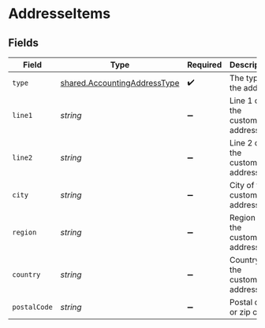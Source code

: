 # AddresseItems


## Fields

| Field                                                                               | Type                                                                                | Required                                                                            | Description                                                                         |
| ----------------------------------------------------------------------------------- | ----------------------------------------------------------------------------------- | ----------------------------------------------------------------------------------- | ----------------------------------------------------------------------------------- |
| `type`                                                                              | [shared.AccountingAddressType](../../../sdk/models/shared/accountingaddresstype.md) | :heavy_check_mark:                                                                  | The type of the address                                                             |
| `line1`                                                                             | *string*                                                                            | :heavy_minus_sign:                                                                  | Line 1 of the customer address.                                                     |
| `line2`                                                                             | *string*                                                                            | :heavy_minus_sign:                                                                  | Line 2 of the customer address.                                                     |
| `city`                                                                              | *string*                                                                            | :heavy_minus_sign:                                                                  | City of the customer address.                                                       |
| `region`                                                                            | *string*                                                                            | :heavy_minus_sign:                                                                  | Region of the customer address.                                                     |
| `country`                                                                           | *string*                                                                            | :heavy_minus_sign:                                                                  | Country of the customer address.                                                    |
| `postalCode`                                                                        | *string*                                                                            | :heavy_minus_sign:                                                                  | Postal code or zip code.                                                            |